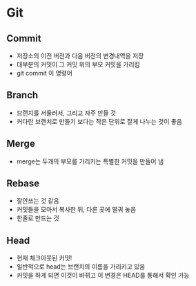 # Git 

## Commit

- 저장소의 이전 버전과 다음 버전의 변경내역을 저장
- 대부분의 커밋이 그 커밋 위의 부모 커밋을 가리킴
- git commit 이 명령어

## Branch

- 브랜치를 서둘러서, 그리고 자주 만들 것
- 커다란 브랜치로 만들기 보다는 작은 단위로 잘게 나누는 것이 좋음

## Merge

- merge는 두개의 부모를 가리키는 특별한 커밋을 만들어 냄

## Rebase

- 잘안쓰는 것 같음
- 커밋들을 모아서 복사한 뒤, 다른 곳에 떨궈 놓음
- 한줄로 만드는 것

## Head

- 현재 체크아웃된 커밋!
- 일반적으로 head는 브랜치의 이름을 가리키고 있음
- 커밋을 하게 되면 이것이 바뀌고 이 변경은 HEAD를 통해서 확인 가능

